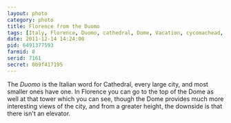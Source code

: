 ```yaml
---
layout: photo
category: photo
title: Florence from the Duomo
tags: [Italy, Florence, Duomo, cathedral, Dome, Vacation, cycomachead, Michael Ball, Canon, 7D]
date: 2011-12-14 14:24:00
pid: 6491377593
farmid: 8
serid: 7161
secret: 0b9f417195
---
```


The *Duomo* is the Italian word for Cathedral, every large city, and most smaller ones have one. In Florence you can go to the top of the Dome as well at that tower which you can see, though the Dome provides much more interesting views of the city, and from a greater height, the downside is that there isn't an elevator.
